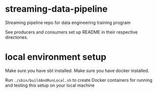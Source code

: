 # streaming-data-pipeline
Streaming pipeline repo for data engineering training program

See producers and consumers set up README in their respective directories.

# local environment setup
Make sure you have sbt installed.
Make sure you have docker installed.

Run `./sbin/buildAndRunLocal.sh` to create Docker containers for running and testing this setup on your local machine
